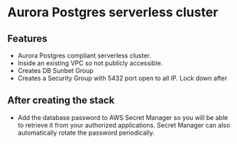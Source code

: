 # Aurora Postgres serverless cluster

## Features
- Aurora Postgres compliant serverless cluster.
- Inside an existing VPC so not publicly accessible.
- Creates DB Sunbet Group 
- Creates a Security Group with 5432 port open to all IP.  Lock down after

## After creating the stack
- Add the database password to AWS Secret Manager so you will be able to retrieve it from your authorized applications. Secret Manager can also automatically rotate the password periodically.
